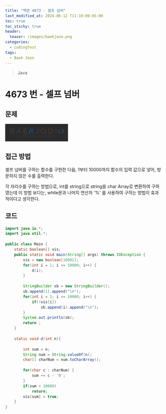 ```yaml
---
title: "백준 4673 - 셀프 넘버"
last_modified_at: 2024-06-12 T11:16:00-05:00
toc: true
toc_sticky: true
header:
  teaser: /images/baekjoon.png
categories:
  - codingTest
tags:
  - Baek Joon
---
```


> Java

# 4673 번 - 셀프 넘버

## 문제

[<img src="/images/baekjoon.png" width="40%" height="40%">](https://www.acmicpc.net/problem/4673)

## 접근 방법

셀프 넘버를 구하는 함수를 구현한 다음,
1부터 10000까지 함수의 입력 값으로 넣어,
방문하지 않은 수를 출력한다.

각 자리수를 구하는 방법으로, int를 string으로 string을 char Array로 변환하여 구하였는데
이 방법 보다는, while문과 나머지 연산자 '%' 를 사용하여 구하는 방법이 효과적이다고 생각한다.

## 코드

```java
import java.io.*;
import java.util.*;

public class Main {
    static boolean[] vis;
    public static void main(String[] args) throws IOException {
        vis = new boolean[10001];
        for(int i = 1; i <= 10000; i++) {
            d(i);
        }
        
        StringBuilder sb = new StringBuilder();
        sb.append(1).append("\n");
        for(int i = 2; i <= 10000; i++) {
            if(!vis[i])
                sb.append(i).append("\n");
        }
        System.out.println(sb);
        return ;
    }
    
    static void d(int n){
        
        int sum = n;
        String num = String.valueOf(n);
        char[] charNum = num.toCharArray();
        
        for(char c : charNum) {
            sum += c - '0';
        }
        if(sum > 10000)
            return;
        vis[sum] = true;
    }
}
```
